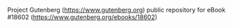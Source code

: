 Project Gutenberg (https://www.gutenberg.org) public repository for eBook #18602 (https://www.gutenberg.org/ebooks/18602)